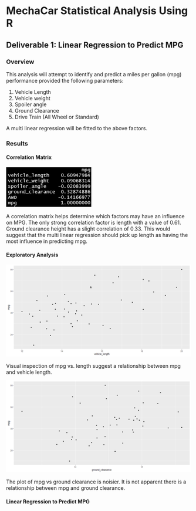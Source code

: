 # MechaCar Statistical Analysis Using R

## Deliverable 1: Linear Regression to Predict MPG

### Overview

This analysis will attempt to identify and predict a miles per gallon (mpg)
performance provided the following parameters:

1. Vehicle Length
2. Vehicle weight
3. Spoiler angle
4. Ground Clearance
5. Drive Train (All Wheel or Standard)

A multi linear regression will be fitted to the above factors.

### Results

#### Correlation Matrix
![MPG Correlations](resources/d1cor.PNG)

A correlation matrix helps determine which factors may have an influence on MPG.
The only strong correlation factor is length with a value of 0.61. Ground clearance
height has a slight correlation of 0.33. This would suggest that the multi linear
regression should pick up length as having the most influence in predicting mpg.

#### Exploratory Analysis
![Plot of MPG vs Length](resources/length.png)

Visual inspection of mpg vs. length suggest a relationship between mpg and vehicle
length.

![Plot of MPG vs Ground Clearnce](resources/ground_clearance.png)

The plot of mpg vs ground clearance is noisier. It is not apparent there is a relationship between mpg and ground clearance.

#### Linear Regression to Predict MPG
